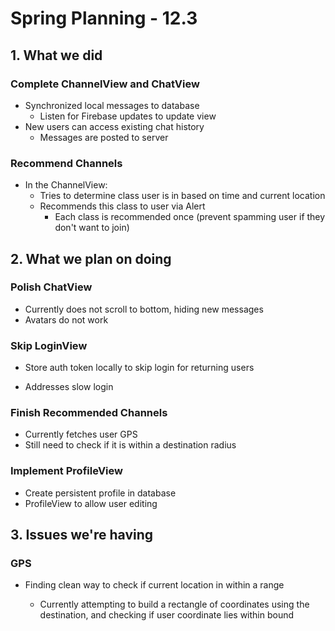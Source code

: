 # Spring Planning - 12.3

## 1. What we did

### Complete ChannelView and ChatView

- Synchronized local messages to database
  - Listen for Firebase updates to update view
- New users can access existing chat history
  - Messages are posted to server



### Recommend Channels

- In the ChannelView:
  - Tries to determine class user is in based on time and current location
  - Recommends this class to user via Alert
    - Each class is recommended once (prevent spamming user if they don't want to join)



## 2. What we plan on doing

### Polish ChatView

- Currently does not scroll to bottom, hiding new messages
- Avatars do not work



### Skip LoginView

- Store auth token locally to skip login for returning users

- Addresses slow login



### Finish Recommended Channels

- Currently fetches user GPS
- Still need to check if it is within a destination radius



### Implement ProfileView

- Create persistent profile in database
- ProfileView to allow user editing



## 3. Issues we're having

### GPS

- Finding clean way to check if current location in within a range

  - Currently attempting to build a rectangle of coordinates using the destination, and checking if user coordinate lies within bound
